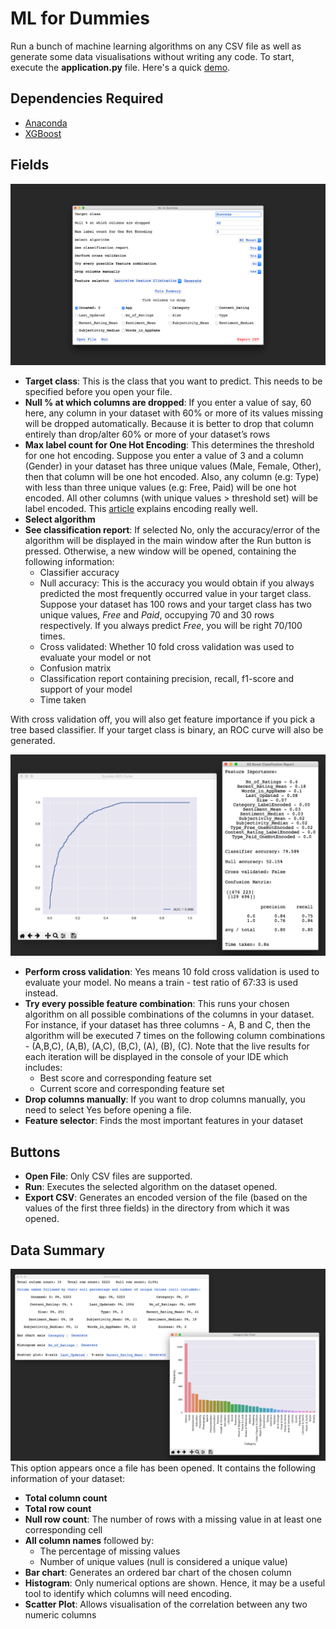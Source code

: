 # ML for Dummies
Run a bunch of machine learning algorithms on any CSV file as well as generate some data visualisations without writing any code. To start, execute the **application.py** file. Here's a quick [demo](https://youtu.be/fd6efh9Zwoc).

## Dependencies Required
* [Anaconda](https://www.anaconda.com/download/#macos)
* [XGBoost](https://xgboost.readthedocs.io/en/latest/build.html)


## Fields
![Main Window:](https://github.com/mastermueez/ML-for-Dummies/blob/master/Pics/MainWindow.png)
* **Target class**: This is the class that you want to predict. This needs to be specified before you open your file.
*  **Null % at which columns are dropped**: If you enter a value of say, 60 here, any column in your dataset with 60% or more of its values missing will be dropped automatically. Because it is better to drop that column entirely than drop/alter 60% or more of your dataset’s rows
* **Max label count for One Hot Encoding**: This determines the threshold for one hot encoding. Suppose you enter a value of 3 and a column (Gender) in your dataset has three unique values (Male, Female, Other), then that column will be one hot encoded. Also, any column (e.g: Type) with less than three unique values (e.g: Free, Paid) will be one hot encoded. All other columns (with unique values > threshold set) will be label encoded. This [article](http://pbpython.com/categorical-encoding.html) explains encoding really well.
* **Select algorithm**
* **See classification report**: If selected No, only the accuracy/error of the algorithm will be displayed in the main window after the Run button is pressed. Otherwise, a new window will be opened, containing the following information:
  * Classifier accuracy
  * Null accuracy: This is the accuracy you would obtain if you always predicted the most frequently occurred value in your target class. Suppose your dataset has 100 rows and your target class has two unique values, *Free* and *Paid*, occupying 70 and 30 rows respectively. If you always predict *Free*, you will be right 70/100 times.
  * Cross validated: Whether 10 fold cross validation was used to evaluate your model or not
  * Confusion matrix
  * Classification report containing precision, recall, f1-score and support of your model
  * Time taken

With cross validation off, you will also get feature importance if you pick a tree based classifier. If your target class is binary, an ROC curve will also be generated.

![Clf Report w/ CV Off:](https://github.com/mastermueez/ML-for-Dummies/blob/master/Pics/Clf.png)
* **Perform cross validation**: Yes means 10 fold cross validation is used to evaluate your model. No means a train - test ratio of 67:33 is used instead.
* **Try every possible feature combination**: This runs your chosen algorithm on all possible combinations of the columns in your dataset. For instance, if your dataset has three columns - A, B and C, then the algorithm will be executed 7 times on the following column combinations - (A,B,C), (A,B), (A,C), (B,C), (A), (B), (C). Note that the live results for each iteration will be displayed in the console of your IDE which includes:
  * Best score and corresponding feature set
  * Current score and corresponding feature set
* **Drop columns manually**: If you want to drop columns manually, you need to select Yes before opening a file.
* **Feature selector**: Finds the most important features in your dataset



## Buttons
* **Open File**: Only CSV files are supported.
* **Run**: Executes the selected algorithm on the dataset opened.
* **Export CSV**: Generates an encoded version of the file (based on the values of the first three fields) in the directory from which it was opened.

## Data Summary
![Data Summary:](https://github.com/mastermueez/ML-for-Dummies/blob/master/Pics/DataSummary.png)
This option appears once a file has been opened. It contains the following information of your dataset:
* **Total column count**
* **Total row count**
* **Null row count**: The number of rows with a missing value in at least one corresponding cell
* **All column names** followed by:
  * The percentage of missing values
  * Number of unique values (null is considered a unique value)
* **Bar chart**: Generates an ordered bar chart of the chosen column
* **Histogram**: Only numerical options are shown. Hence, it may be a useful tool to identify which columns will need encoding.
* **Scatter Plot**: Allows visualisation of the correlation between any two numeric columns
